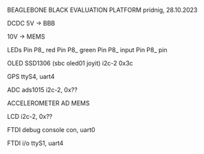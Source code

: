 BEAGLEBONE BLACK EVALUATION PLATFORM
pridnig, 28.10.2023

DCDC
5V -> BBB

10V -> MEMS

LEDs
Pin P8_ red
Pin P8_ green
Pin P8_ input
Pin P8_ pin

OLED
SSD1306
(sbc oled01 joyit)
i2c-2 0x3c

GPS
ttyS4, uart4

ADC
ads1015
i2c-2, 0x??

ACCELEROMETER
AD MEMS

LCD
i2c-2, 0x??

FTDI debug console
con, uart0

FTDI i/o
ttyS1, uart4

